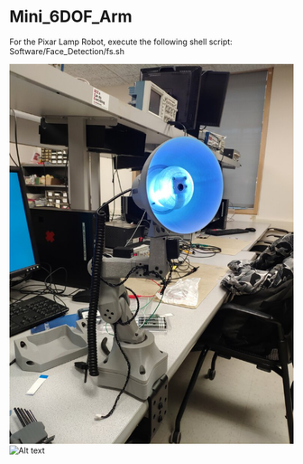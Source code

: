 # Mini_6DOF_Arm

For the Pixar Lamp Robot, execute the following shell script:
Software/Face_Detection/fs.sh

![Alt text](MCAD/ArmPictures/lamp1.jpg?raw=true "Title")
![Alt text](MCAD/ArmPictures/withHand.png?raw=true "Title")
